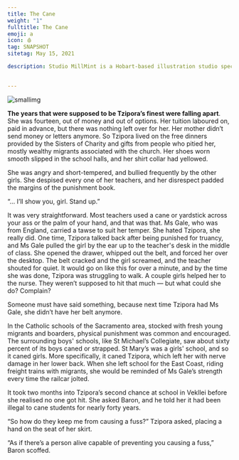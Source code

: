 ```yaml
---
title: The Cane
weight: "1"
fulltitle: The Cane
emoji: a
icon: 🩸
tag: SNAPSHOT
sitetag: May 15, 2021

description: Studio MillMint is a Hobart-based illustration studio specialising in utopian fiction.

 
---
```


![smallimg](/images/sketches/welts.jpg)

**The years that were supposed to be Tzipora’s finest were falling apart**. She was fourteen, out of money and out of options. Her tuition laboured on, paid in advance, but there was nothing left over for her. Her mother didn’t send money or letters anymore. So Tzipora lived on the free dinners provided by the Sisters of Charity and gifts from people who pitied her, mostly wealthy migrants associated with the church. Her shoes worn smooth slipped in the school halls, and her shirt collar had yellowed.

She was angry and short-tempered, and bullied frequently by the other girls. She despised every one of her teachers, and her disrespect padded the margins of the punishment book.

“… I’ll show you, girl. Stand up.”

It was very straightforward. Most teachers used a cane or yardstick across your ass or the palm of your hand, and that was that. Ms Gale, who was from England, carried a tawse to suit her temper. She hated Tzipora, she really did. One time, Tzipora talked back after being punished for truancy, and Ms Gale pulled the girl by the ear up to the teacher's desk in the middle of class. She opened the drawer, whipped out the belt, and forced her over the desktop. The belt cracked and the girl screamed, and the teacher shouted for quiet. It would go on like this for over a minute, and by the time she was done, Tzipora was struggling to walk. A couple girls helped her to the nurse. They weren’t supposed to hit that much — but what could she do? Complain?

Someone must have said something, because next time Tzipora had Ms Gale, she didn’t have her belt anymore.

In the Catholic schools of the Sacramento area, stocked with fresh young migrants and boarders, physical punishment was common and encouraged. The surrounding boys' schools, like St Michael’s Collegiate, saw about sixty percent of its boys caned or strapped. St Mary’s was a girls' school, and so it caned girls. More specifically, it caned Tzipora, which left her with nerve damage in her lower back. When she left school for the East Coast, riding freight trains with migrants, she would be reminded of Ms Gale’s strength every time the railcar jolted.

It took two months into Tzipora’s second chance at school in Vekllei before she realised no one got hit. She asked Baron, and he told her it had been illegal to cane students for nearly forty years.

“So how do they keep me from causing a fuss?” Tzipora asked, placing a hand on the seat of her skirt.

“As if there’s a person alive capable of preventing you causing a fuss,”  Baron scoffed.

